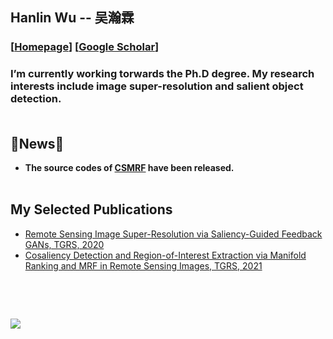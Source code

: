 ## Hanlin Wu -- 吴瀚霖

### [[Homepage](http://hanlinwu.github.io/)] [[Google Scholar](https://scholar.google.com/citations?user=o4bZgbIAAAAJ)]

### I’m currently working torwards the Ph.D degree. My research interests include image super-resolution and salient object detection.<br><br>

## 🌱News🌱 
- **The source codes of [CSMRF](https://github.com/hanlinwu/TGRS-CSMRF) have been released.**<br><br>

## My Selected Publications
- [Remote Sensing Image Super-Resolution via Saliency-Guided Feedback GANs, TGRS, 2020](https://ieeexplore.ieee.org/abstract/document/9301233/)
- [Cosaliency Detection and Region-of-Interest Extraction via Manifold Ranking and MRF in Remote Sensing Images, TGRS, 2021](https://ieeexplore.ieee.org/abstract/document/9442923/)
<br>

<a href="https://github.com/hanlinwu/TGRS-CSMRF"><img src="https://github-readme-stats.vercel.app/api/pin/?username=hanlinwu&repo=TGRS-CSMRF&cache_seconds=10&theme=buefy" alt="" /></a>
<a href="https://github.com/hanlinwu/SG-FBGAN"><img src="https://github-readme-stats.vercel.app/api/pin/?username=hanlinwu&repo=SG-FBGAN&cache_seconds=10&theme=buefy" alt="" /></a>
<br>

![](https://github-readme-stats.vercel.app/api?username=hanlinwu&show_icons=true&hide=contribs,issues&cache_seconds=86400&theme=default)




